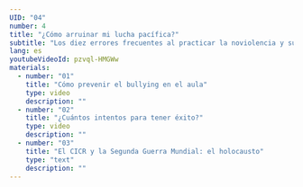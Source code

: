 ```yaml
---
UID: "04"
number: 4
title: "¿Cómo arruinar mi lucha pacífica?"
subtitle: "Los diez errores frecuentes al practicar la noviolencia y sus posibles consecuencias."
lang: es
youtubeVideoId: pzvql-HMGWw
materials:
  - number: "01"
    title: "Cómo prevenir el bullying en el aula"
    type: video
    description: ""
  - number: "02"
    title: "¿Cuántos intentos para tener éxito?"
    type: video
    description: ""
  - number: "03"
    title: "El CICR y la Segunda Guerra Mundial: el holocausto"
    type: "text"
    description: ""
---
```

